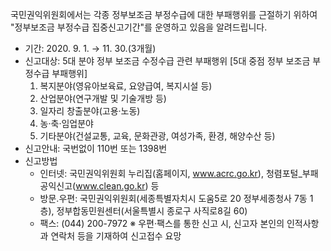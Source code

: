 국민권익위원회에서는 각종 정부보조금 부정수급에 대한 부패행위를 근절하기 위하여 "정부보조금 부정수급 집중신고기간"를 운영하고 있음을 알려드립니다.

- 기간: 2020. 9. 1. → 11. 30.(3개월)
- 신고대상: 5대 분야 정부 보조금 수정수급 관련 부패행위
  [5대 중점 정부 보조금 부정수급 부패행위]
  1. 복지분야(영유아보육료, 요양급여, 복지시설 등)
  2. 산업분야(연구개발 및 기술개방 등)
  3. 일자리 창출분야(고용·노동)
  4. 농·축·임업분야
  5. 기타분야(건설교통, 교육, 문화관광, 여성가족, 환경, 해양수산 등)
- 신고안내: 국번없이 110번 또는 1398번
- 신고방법
  - 인터넷: 국민권익위원회 누리집(홈페이지, www.acrc.go.kr), 청렴포털_부패공익신고(www.clean.go.kr) 등
  - 방문․우편: 국민권익위원회(세종특별자치시 도움5로 20 정부세종청사 7동 1층), 정부합동민원센터(서울특별시 종로구 사직로8길 60)
  - 팩스: (044) 200-7972
  ※ 우편·팩스를 통한 신고 시, 신고자 본인의 인적사항과 연락처 등을 기재하여 신고접수 요망